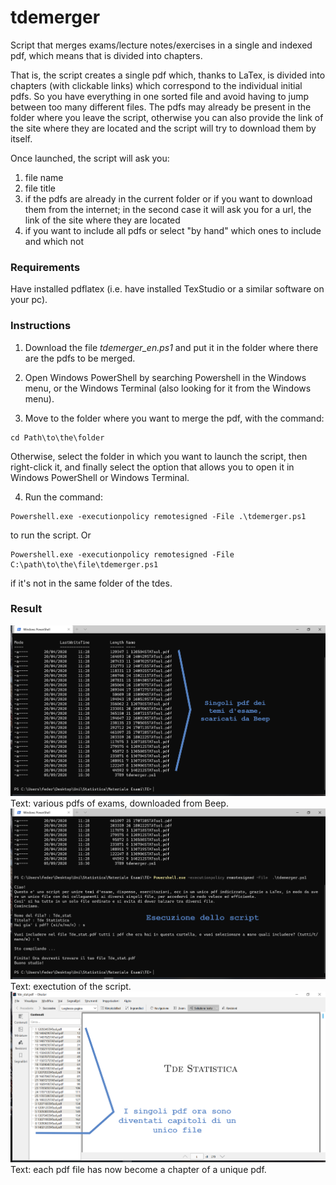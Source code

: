 # tdemerger

Script that merges exams/lecture notes/exercises in a single and indexed pdf, which means that is divided into chapters.

That is, the script creates a single pdf which, thanks to LaTex, is divided into chapters (with clickable links) which correspond to the individual initial pdfs.
So you have everything in one sorted file and avoid having to jump between too many different files.
The pdfs may already be present in the folder where you leave the script, otherwise you can also provide the link of the site where they are located and the script will try to download them by itself.

Once launched, the script will ask you:
1. file name
2. file title
3. if the pdfs are already in the current folder or if you want to download them from the internet; in the second case it will ask you for a url, the link of the site where they are located
4. if you want to include all pdfs or select "by hand" which ones to include and which not

### Requirements

Have installed pdflatex (i.e. have installed TexStudio or a similar software on your pc).

### Instructions

1. Download the file *tdemerger_en.ps1* and put it in the folder where there are the pdfs to be merged.

2. Open Windows PowerShell by searching Powershell in the Windows menu, or the Windows Terminal (also looking for it from the Windows menu).

3. Move to the folder where you want to merge the pdf, with the command:
```
cd Path\to\the\folder
```
Otherwise, select the folder in which you want to launch the script, then right-click it, and finally select the option that allows you to open it in Windows PowerShell or Windows Terminal.

4. Run the command:
```
Powershell.exe -executionpolicy remotesigned -File .\tdemerger.ps1
```
to run the script. Or
```
Powershell.exe -executionpolicy remotesigned -File C:\path\to\the\file\tdemerger.ps1
```
if it's not in the same folder of the tdes.

### Result

![result](imgs/s1.png)
Text: various pdfs of exams, downloaded from Beep.
![result](imgs/s2.png)
Text: exectution of the script.
![result](imgs/s3.png)
Text: each pdf file has now become a chapter of a unique pdf.
